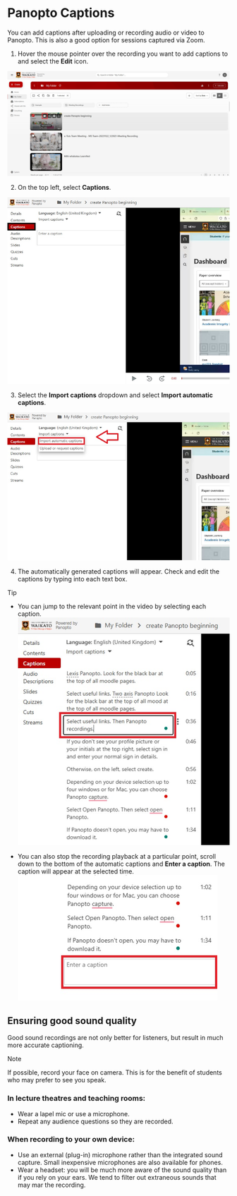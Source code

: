 # Panopto Captions

You can add captions after uploading or recording audio or video to Panopto. This is also a good option for sessions captured via Zoom.

1. Hover the mouse pointer over the recording you want to add captions to and select the **Edit** icon.

![](images/panopto-editvideo-selected-w.jpg)

2. On the top left, select **Captions**.

![](images/panopto-captions-selected-w.jpg)

3. Select the **Import captions** dropdown and  select **Import automatic captions**.

![](images/panopto-importautomaticcaptions-selected-n.jpg)

4. The automatically generated captions will appear. Check and edit the captions by typing into each text box.

> [!TIP]
> - You can jump to the relevant point in the video by selecting each caption.
> ![](images/panopto-selectcaption-n.jpg)
>
> - You can also stop the recording playback at a particular point, scroll down to the bottom of the automatic captions and **Enter a caption**. The caption will appear at the selected time.
> ![](images/panopto-entercaption-n.jpg)

## Ensuring good sound quality

Good sound recordings are not only better for listeners, but result in much more accurate captioning.

> [!NOTE]
> If possible, record your face on camera. This is for the benefit of students who may prefer to see you speak.

### In lecture theatres and teaching rooms:

- Wear a lapel mic or use a microphone.
- Repeat any audience questions so they are recorded.

### When recording to your own device:

- Use an external (plug-in) microphone rather than the integrated sound capture. Small inexpensive microphones are also available for phones.
- Wear a headset: you will be much more aware of the sound quality than if you rely on your ears. We tend to filter out extraneous sounds that may mar the recording.
